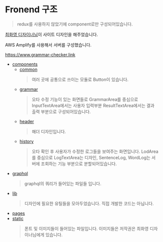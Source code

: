 # Fronend 구조
> redux를 사용하지 않았기에 component로만 구성되어있습니다. 

[최화영 디자이너님](https://hdesigner.creatorlink.net/)이 사이트 디자인을 해주었습니다. 

AWS Amplify를 사용해서 서버를 구성했습니다.

https://www.grammar-checker.link

+ [components](https://github.com/tlgj255/spellCheckerFrontend/tree/master/frontend/grammar-check/src/components)
  + [common](https://github.com/tlgj255/spellCheckerFrontend/tree/master/frontend/grammar-check/src/components/common)
    > 여러 곳에 공통으로 쓰이는 모듈로 Button이 있습니다.
  + [grammar](https://github.com/tlgj255/spellCheckerFrontend/tree/master/frontend/grammar-check/src/components/grammar)
    > 오타 수정 기능이 있는 화면들로 GrammarArea를 중심으로 InputTextArea에서는 사용자 입력부분 ResultTextArea에서는 결과 출력 부분으로 구성되어있습니다.
  + [header](https://github.com/tlgj255/spellCheckerFrontend/tree/master/frontend/grammar-check/src/components/header)
    > 해더 디자인입니다.
  + [history](https://github.com/tlgj255/spellCheckerFrontend/tree/master/frontend/grammar-check/src/components/history)
    > 오타 확인 후 사용자가 수정한 로그들을 보여주는 화면입니다. LodArea를 중심으로 LogTextArea는 디자인, SentenceLog, WordLog는 서버에 조회하는 기능 부분으로 분할되어있습니다.
+ [graphql](https://github.com/tlgj255/spellCheckerFrontend/tree/master/frontend/grammar-check/src/graphql)
  > graphql의 쿼리가 들어있는 파일들 입니다.
+ [lib](https://github.com/tlgj255/spellCheckerFrontend/tree/master/frontend/grammar-check/src/lib)
  > 디자인에 필요한 유틸들을 모아두었습니다. 직접 개발한 코드는 아닙니다.
+ [pages](https://github.com/tlgj255/spellCheckerFrontend/tree/master/frontend/grammar-check/src/pages)
+ [static](https://github.com/tlgj255/spellCheckerFrontend/tree/master/frontend/grammar-check/src/static)
  > 폰트 및 이미지들이 들어있는 파일입니다. 이미지들은 저작권은 최화영 디자이너님에게 있습니다.

